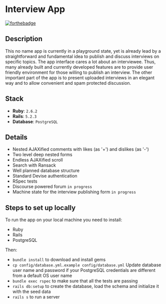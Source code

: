# Interview App

[![forthebadge](https://forthebadge.com/images/badges/made-with-ruby.svg)](https://forthebadge.com)

## Description

This no name app is currently in a playground state, yet is already lead by a straightforward and fundamental idea to publish and discuss interviews on specific topics. The app interface cares a lot about an interviewee. Thus, many already built and currently developed features are to provide user friendly environment for those willing to publish an interview. The other important part of the app is to present uploaded interviews in an elegant way and to allow convenient and spam protected discussion.

## Stack

* __Ruby__: `2.6.2`
* __Rails__: `5.2.3`
* __Database__: `PostgreSQL`

## Details

* Nested AJAXified comments with likes (as '+') and dislikes (as '-')
* Two level deep nested forms
* Endless AJAXified scroll
* Search with Ransack
* Well planned database structure
* Standard Devise authentication
* RSpec tests
* Discourse powered forum `in progress`
* Machine state for the interview publishing form `in progress`

## Steps to set up locally

To run the app on your local machine you need to install:

- Ruby
- Rails
- PostgreSQL

Then:

* `bundle install` to download and install gems
* `cp config/database.yml.example config/database.yml` Update database user name and password if your PostgreSQL credentials are different from a default OS user name
* `bundle exec rspec` to make sure that all the tests are passing
* `rails db:setup` to create the database, load the schema and initialize it with the seed data
* `rails s` to run a server
